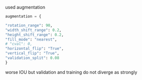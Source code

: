 used augmentation 

```python
augmentation = {

"rotation_range": 90,
"width_shift_range": 0.2,
"height_shift_range": 0.2,
"fill_mode": "nearest",
# "cval": 0,
"horizontal_flip": "True",
"vertical_flip": "True",
"validation_split": 0.08
}
```

worse IOU but validation and training do not diverge as strongly